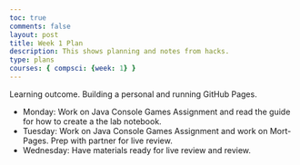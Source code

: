 ```yaml
---
toc: true
comments: false
layout: post
title: Week 1 Plan
description: This shows planning and notes from hacks.
type: plans
courses: { compsci: {week: 1} }
---
```


Learning outcome. Building a personal and running GitHub Pages.

- Monday: Work on Java Console Games Assignment and read the guide for how to create a the lab notebook.
- Tuesday: Work on Java Console Games Assignment and work on Mort-Pages. Prep with partner for live review.
- Wednesday: Have materials ready for live review and review.